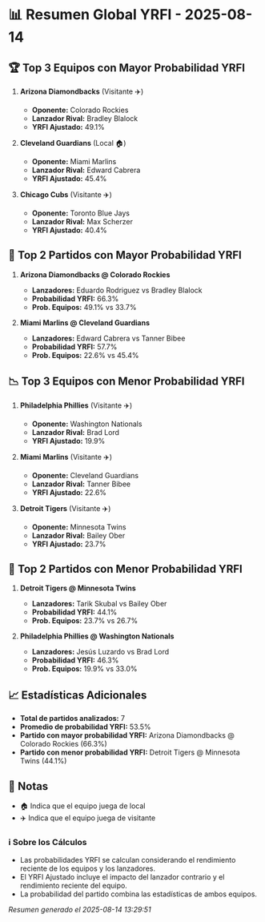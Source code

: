 # 📊 Resumen Global YRFI - 2025-08-14

## 🏆 Top 3 Equipos con Mayor Probabilidad YRFI

1. **Arizona Diamondbacks** (Visitante ✈️)
   - **Oponente:** Colorado Rockies
   - **Lanzador Rival:** Bradley Blalock
   - **YRFI Ajustado:** 49.1%

2. **Cleveland Guardians** (Local 🏠)
   - **Oponente:** Miami Marlins
   - **Lanzador Rival:** Edward Cabrera
   - **YRFI Ajustado:** 45.4%

3. **Chicago Cubs** (Visitante ✈️)
   - **Oponente:** Toronto Blue Jays
   - **Lanzador Rival:** Max Scherzer
   - **YRFI Ajustado:** 40.4%

## 🎯 Top 2 Partidos con Mayor Probabilidad YRFI

1. **Arizona Diamondbacks @ Colorado Rockies**
   - **Lanzadores:** Eduardo Rodriguez vs Bradley Blalock
   - **Probabilidad YRFI:** 66.3%
   - **Prob. Equipos:** 49.1% vs 33.7%

2. **Miami Marlins @ Cleveland Guardians**
   - **Lanzadores:** Edward Cabrera vs Tanner Bibee
   - **Probabilidad YRFI:** 57.7%
   - **Prob. Equipos:** 22.6% vs 45.4%

## 📉 Top 3 Equipos con Menor Probabilidad YRFI

1. **Philadelphia Phillies** (Visitante ✈️)
   - **Oponente:** Washington Nationals
   - **Lanzador Rival:** Brad Lord
   - **YRFI Ajustado:** 19.9%

2. **Miami Marlins** (Visitante ✈️)
   - **Oponente:** Cleveland Guardians
   - **Lanzador Rival:** Tanner Bibee
   - **YRFI Ajustado:** 22.6%

3. **Detroit Tigers** (Visitante ✈️)
   - **Oponente:** Minnesota Twins
   - **Lanzador Rival:** Bailey Ober
   - **YRFI Ajustado:** 23.7%

## 🛑 Top 2 Partidos con Menor Probabilidad YRFI

1. **Detroit Tigers @ Minnesota Twins**
   - **Lanzadores:** Tarik Skubal vs Bailey Ober
   - **Probabilidad YRFI:** 44.1%
   - **Prob. Equipos:** 23.7% vs 26.7%

2. **Philadelphia Phillies @ Washington Nationals**
   - **Lanzadores:** Jesús Luzardo vs Brad Lord
   - **Probabilidad YRFI:** 46.3%
   - **Prob. Equipos:** 19.9% vs 33.0%

## 📈 Estadísticas Adicionales

- **Total de partidos analizados:** 7
- **Promedio de probabilidad YRFI:** 53.5%
- **Partido con mayor probabilidad YRFI:** Arizona Diamondbacks @ Colorado Rockies (66.3%)
- **Partido con menor probabilidad YRFI:** Detroit Tigers @ Minnesota Twins (44.1%)

## 📝 Notas

- 🏠 Indica que el equipo juega de local
- ✈️ Indica que el equipo juega de visitante

### ℹ️ Sobre los Cálculos
- Las probabilidades YRFI se calculan considerando el rendimiento reciente de los equipos y los lanzadores.
- El YRFI Ajustado incluye el impacto del lanzador contrario y el rendimiento reciente del equipo.
- La probabilidad del partido combina las estadísticas de ambos equipos.

*Resumen generado el 2025-08-14 13:29:51*